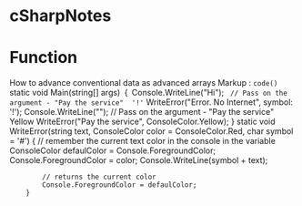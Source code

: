 # cSharpNotes

Function
========================
How to advance conventional data as advanced arrays
Markup :  `code()
`static void Main(string[] args)`
        `{`
        `Console.WriteLine("Hi");`
`        `// Pass on the argument - "Pay the service"  '!'`
		WriteError("Error. No Internet", symbol: '!');
		Console.WriteLine("");
        // Pass on the argument - "Pay the service"  Yellow
        WriteError("Pay the service", ConsoleColor.Yellow);
		}
static void WriteError(string text, ConsoleColor color = ConsoleColor.Red, char symbol = '#')
        {
            // remember the current text color in the console in the variable
            ConsoleColor defaulColor = Console.ForegroundColor;
            Console.ForegroundColor = color;
            Console.WriteLine(symbol + text);

            // returns the current color
            Console.ForegroundColor = defaulColor;
        }





